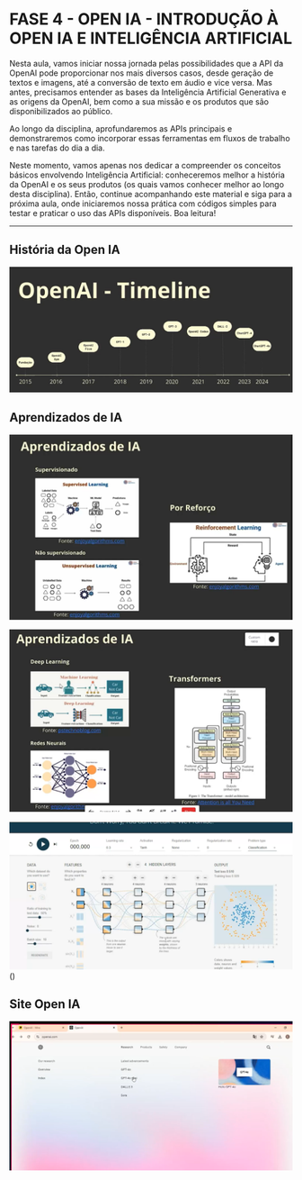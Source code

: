 # FASE 4 - OPEN IA - INTRODUÇÃO À OPEN IA E INTELIGÊNCIA ARTIFICIAL

Nesta aula, vamos iniciar nossa jornada pelas possibilidades que a API da OpenAI pode proporcionar nos mais diversos casos, desde geração de textos e imagens, até a conversão de texto em áudio e vice versa. Mas antes, precisamos entender as bases da Inteligência Artificial Generativa e as origens da OpenAI, bem como a sua missão e os produtos que são disponibilizados ao público.
            
Ao longo da disciplina, aprofundaremos as APIs principais e demonstraremos como incorporar essas ferramentas em fluxos de trabalho e nas tarefas do dia a dia.

Neste momento, vamos apenas nos dedicar a compreender os conceitos básicos envolvendo Inteligência Artificial: conheceremos melhor a história da OpenAI e os seus produtos (os quais vamos conhecer melhor ao longo desta disciplina).  Então, continue acompanhando este material e siga para a próxima aula, onde iniciaremos nossa prática com códigos simples para testar e praticar o uso das APIs disponíveis. Boa leitura! 

---

## História da Open IA

![img](./img/fase4_open_ia_aula1_1.png)

## Aprendizados de IA

![img](./img/fase4_open_ia_aula1_2.png)

![img](./img/fase4_open_ia_aula1_3.png)

![playground tensorflow](./img/fase4_open_ia_aula1_4.png)()

## Site Open IA

![img](./img/fase4_open_ia_aula1_5.png)
